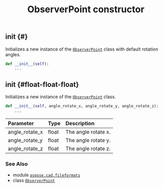 ﻿---
title: ObserverPoint constructor
second_title: Aspose.CAD for Python via .NET API References
description: 
type: docs
weight: 10
url: /aspose.cad.fileformats/observerpoint/__init__/
is_root: false
---

## __init__ {#}

Initializes a new instance of the [`ObserverPoint`](/cad/python-net/aspose.cad.fileformats/observerpoint) class with default rotation angles.



```python
def __init__(self):
    ...
```




## __init__ {#float-float-float}

Initializes a new instance of the [`ObserverPoint`](/cad/python-net/aspose.cad.fileformats/observerpoint) class.



```python
def __init__(self, angle_rotate_x, angle_rotate_y, angle_rotate_z):
    ...
```


| Parameter | Type | Description |
| :- | :- | :- |
| angle_rotate_x | float | The angle rotate x. |
| angle_rotate_y | float | The angle rotate y. |
| angle_rotate_z | float | The angle rotate z. |



### See Also
* module [`aspose.cad.fileformats`](../../)
* class [`ObserverPoint`](/cad/python-net/aspose.cad.fileformats/observerpoint)
